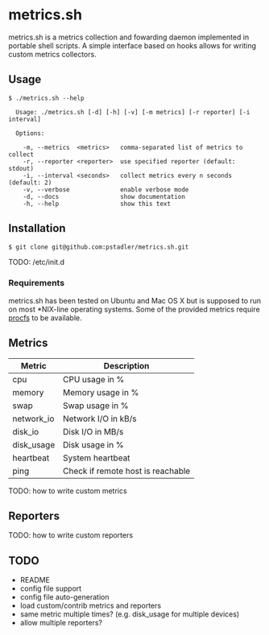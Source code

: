 # metrics.sh

metrics.sh is a metrics collection and fowarding daemon implemented in portable shell scripts. A simple interface based on hooks allows for writing custom metrics collectors.

## Usage

```
$ ./metrics.sh --help

  Usage: ./metrics.sh [-d] [-h] [-v] [-m metrics] [-r reporter] [-i interval]

  Options:

    -m, --metrics  <metrics>   comma-separated list of metrics to collect
    -r, --reporter <reporter>  use specified reporter (default: stdout)
    -i, --interval <seconds>   collect metrics every n seconds (default: 2)
    -v, --verbose              enable verbose mode
    -d, --docs                 show documentation
    -h, --help                 show this text
```

## Installation

```bash
$ git clone git@github.com:pstadler/metrics.sh.git
```

TODO: /etc/init.d

### Requirements

metrics.sh has been tested on Ubuntu and Mac OS X but is supposed to run on most *NIX-line operating systems. Some of the provided metrics require [procfs](http://en.wikipedia.org/wiki/Procfs) to be available.

## Metrics

Metric        | Description
------------- | -------------
cpu           | CPU usage in %
memory        | Memory usage in %
swap          | Swap usage in %
network_io    | Network I/O in kB/s
disk_io       | Disk I/O in MB/s
disk_usage    | Disk usage in %
heartbeat     | System heartbeat
ping          | Check if remote host is reachable

TODO: how to write custom metrics

## Reporters

TODO: how to write custom reporters

## TODO

- README
- config file support
- config file auto-generation
- load custom/contrib metrics and reporters
- same metric multiple times? (e.g. disk_usage for multiple devices)
- allow multiple reporters?